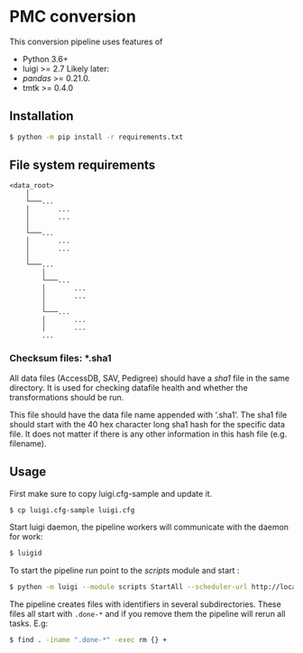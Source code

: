 # PMC conversion

This conversion pipeline uses features of 
- Python 3.6+ 
- luigi >= 2.7
Likely later:
- _pandas_ >= 0.21.0.
- tmtk >= 0.4.0

## Installation

``` bash
$ python -m pip install -r requirements.txt
```

## File system requirements

```
<data_root>
    │
    └───...
    │       ...
    │       ...
    │
    └───...
    │       ...
    │       ...
    │   
    └───...
        │   
        └───...
        │       ...
        │       ...
        │
        └───...
        │       ...
        │       ...
        ...
```

### Checksum files: *.sha1
All data files (AccessDB, SAV, Pedigree) should have a _sha1_ file in the same 
directory. It is used for checking datafile health and whether the transformations 
should be run.

This file should have the data file name appended with ‘.sha1’. The sha1 
file should start with the 40 hex character long sha1 hash for the specific 
data file. It does not matter if there is any other information in this 
hash file (e.g. filename). 

## Usage

First make sure to copy luigi.cfg-sample and update it.

``` bash
$ cp luigi.cfg-sample luigi.cfg

```

Start luigi daemon, the pipeline workers will communicate with the daemon for work:

``` bash
$ luigid

```

To start the pipeline run point to the _scripts_ module and start :

``` bash
$ python -m luigi --module scripts StartAll --scheduler-url http://localhost:8082

```

The pipeline creates files with identifiers in several subdirectories. These files 
all start with `.done-*` and if you remove them the pipeline will rerun all tasks. E.g:

``` bash
$ find . -iname ".done-*" -exec rm {} +
```
